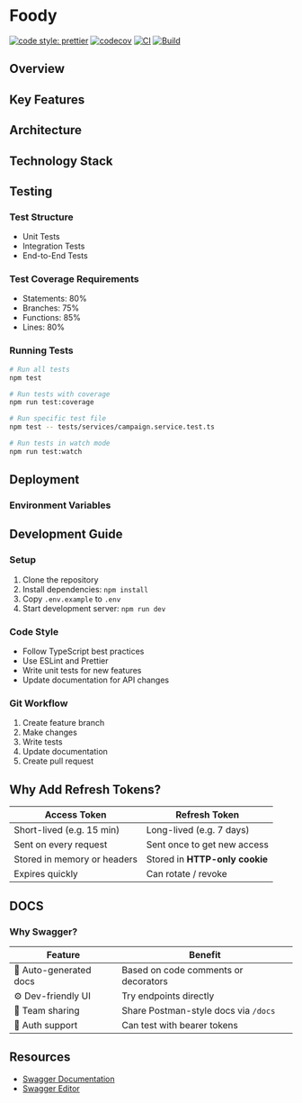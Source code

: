 # Foody

[prettier]: https://github.com/prettier/prettier

[![code style: prettier](https://img.shields.io/badge/code_style-prettier-ff69b4.svg?style=flat&logo=prettier)][prettier] [![codecov](https://codecov.io/gh/Mohammed-Taysser/foody/graph/badge.svg?token=H8K42DI9OZ)](https://codecov.io/gh/Mohammed-Taysser/foody) [![CI](https://github.com/Mohammed-Taysser/foody/actions/workflows/ci.yml/badge.svg)](https://github.com/Mohammed-Taysser/foody/actions/workflows/ci.yml) [![Build](https://github.com/Mohammed-Taysser/foody/actions/workflows/build.yml/badge.svg)](https://github.com/Mohammed-Taysser/foody/actions/workflows/build.yml)

## Overview

## Key Features

## Architecture

## Technology Stack

## Testing

### Test Structure

- Unit Tests
- Integration Tests
- End-to-End Tests

### Test Coverage Requirements

- Statements: 80%
- Branches: 75%
- Functions: 85%
- Lines: 80%

### Running Tests

```bash
# Run all tests
npm test

# Run tests with coverage
npm run test:coverage

# Run specific test file
npm test -- tests/services/campaign.service.test.ts

# Run tests in watch mode
npm run test:watch
```

## Deployment

### Environment Variables

## Development Guide

### Setup

1. Clone the repository
2. Install dependencies: `npm install`
3. Copy `.env.example` to `.env`
4. Start development server: `npm run dev`

### Code Style

- Follow TypeScript best practices
- Use ESLint and Prettier
- Write unit tests for new features
- Update documentation for API changes

### Git Workflow

1. Create feature branch
2. Make changes
3. Write tests
4. Update documentation
5. Create pull request

## Why Add Refresh Tokens?

| Access Token                | Refresh Token                  |
| --------------------------- | ------------------------------ |
| Short-lived (e.g. 15 min)   | Long-lived (e.g. 7 days)       |
| Sent on every request       | Sent once to get new access    |
| Stored in memory or headers | Stored in **HTTP-only cookie** |
| Expires quickly             | Can rotate / revoke            |

## DOCS

### Why Swagger?

| Feature                | Benefit                              |
| ---------------------- | ------------------------------------ |
| 📖 Auto-generated docs | Based on code comments or decorators |
| ⚙️ Dev-friendly UI     | Try endpoints directly               |
| 🤝 Team sharing        | Share Postman-style docs via `/docs` |
| 🔐 Auth support        | Can test with bearer tokens          |

## Resources

- [Swagger Documentation](https://swagger.io/docs/specification/v3_0/about/)
- [Swagger Editor](https://editor.swagger.io/)
